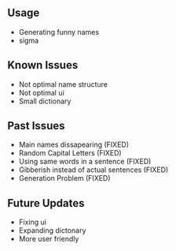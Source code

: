 ## Usage
- Generating funny names
- sigma

## Known Issues
- Not optimal name structure
- Not optimal ui
- Small dictionary
  
## Past Issues
- Main names dissapearing (FIXED)
- Random Capital Letters (FIXED)
- Using same words in a sentence (FIXED)
- Gibberish instead of actual sentences (FIXED)
- Generation Problem (FIXED)

## Future Updates
- Fixing ui
- Expanding dictonary
- More user friendly
